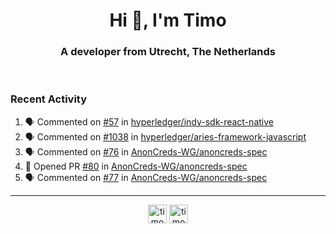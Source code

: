 <h1 align="center">Hi 👋, I'm Timo</h1>
<h3 align="center">A developer from Utrecht, The Netherlands</h3>
<br/>
<!-- https://github.com/rahuldkjain/github-profile-readme-generator --!>

<!--  <p align="left"><img src="https://github-readme-stats.vercel.app/api?username=timoglastra&show_icons=true&count_private=true&" alt="timoglastra" /></p> --!>

<!--
Github language stats
<p align="left"><img src="https://github-readme-stats.vercel.app/api/top-langs/?username=timoglastra&layout=compact" alt="timoglastra" /><p>
-->

<!-- Codestats language stats -->
<!-- <p align="left"><img src="https://codestats-readme.vercel.app/api/top-langs/?username=timoglastra&layout=compact&language_count=12" alt="timoglastra" /><p>    --!>
  
<h3>Recent Activity</h3>

<!--START_SECTION:activity-->
1. 🗣 Commented on [#57](https://github.com/hyperledger/indy-sdk-react-native/issues/57) in [hyperledger/indy-sdk-react-native](https://github.com/hyperledger/indy-sdk-react-native)
2. 🗣 Commented on [#1038](https://github.com/hyperledger/aries-framework-javascript/issues/1038) in [hyperledger/aries-framework-javascript](https://github.com/hyperledger/aries-framework-javascript)
3. 🗣 Commented on [#76](https://github.com/AnonCreds-WG/anoncreds-spec/issues/76) in [AnonCreds-WG/anoncreds-spec](https://github.com/AnonCreds-WG/anoncreds-spec)
4. 💪 Opened PR [#80](https://github.com/AnonCreds-WG/anoncreds-spec/pull/80) in [AnonCreds-WG/anoncreds-spec](https://github.com/AnonCreds-WG/anoncreds-spec)
5. 🗣 Commented on [#77](https://github.com/AnonCreds-WG/anoncreds-spec/issues/77) in [AnonCreds-WG/anoncreds-spec](https://github.com/AnonCreds-WG/anoncreds-spec)
<!--END_SECTION:activity-->

---

<p align="center">
<a href="https://twitter.com/timoglastra" target="blank"><img align="center" src="https://cdn.jsdelivr.net/npm/simple-icons@3.0.1/icons/twitter.svg" alt="timoglastra" height="30" width="30" /></a>
<a href="https://linkedin.com/in/timoglastra" target="blank"><img align="center" src="https://cdn.jsdelivr.net/npm/simple-icons@3.0.1/icons/linkedin.svg" alt="timoglastra" height="30" width="30" /></a>
</p>




